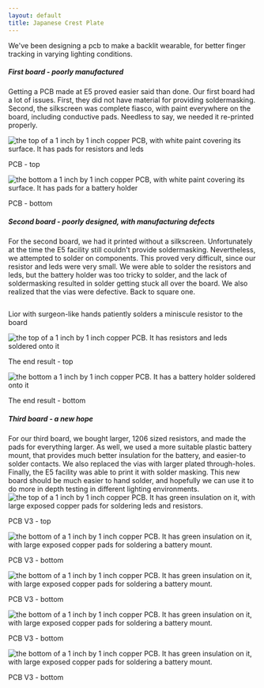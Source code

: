 ```yaml
---
layout: default
title: Japanese Crest Plate
---
```


We've been designing a pcb to make a backlit wearable, for better finger tracking in varying lighting conditions.

##### First board - poorly manufactured 

Getting a PCB made at E5 proved easier said than done.  Our first board had a lot of issues.  First, they did not have material for providing soldermasking.  Second, the silkscreen was complete fiasco, with paint everywhere on the board, including conductive pads.  Needless to say, we needed it re-printed properly.

<img src="\pics\2019-July Japanese Crest\IMG_1405.JPG" alt="the top of a 1 inch by 1 inch copper PCB, with white paint covering its surface.  It has pads for resistors and leds" class="img-responsive" />
<p>PCB - top</p>
<img src="\pics\2019-July Japanese Crest\IMG_1412.JPG" alt="the bottom a 1 inch by 1 inch  copper PCB, with white paint covering its surface.  It has pads for a battery holder" class="img-responsive" />
<p>PCB - bottom</p>

##### Second board - poorly designed, with manufacturing defects
For the second board, we had it printed without a silkscreen.  Unfortunately at the time the E5 facility still couldn't provide soldermasking.  Nevertheless, we attempted to solder on components.  This proved very difficult, since our resistor and leds were very small.  We were able to solder the resistors and leds, but the battery holder was too tricky to solder, and the lack of soldermasking resulted in solder getting stuck all over the board.  We also realized that the vias were defective.  Back to square one.

<img src="\pics\2019-July Japanese Crest\IMG_1419.JPG" alt="" class="img-responsive" />
<p>Lior with surgeon-like hands patiently solders a miniscule resistor to the board</p>

<img src="\pics\2019-July Japanese Crest\IMG_1421.JPG" alt="the top of a 1 inch by 1 inch copper PCB. It has resistors and leds soldered onto it" class="img-responsive" />
<p>The end result - top</p>

<img src="\pics\2019-July Japanese Crest\IMG_1426.JPG" alt="the bottom a 1 inch by 1 inch  copper PCB.  It has a battery holder soldered onto it" class="img-responsive" />
<p>The end result - bottom</p>


##### Third board - a new hope
For our third board, we bought larger, 1206 sized resistors, and made the pads for everything larger.  As well, we used a more suitable plastic battery mount, that provides much better insulation for the battery, and easier-to solder contacts. We also replaced the vias with larger plated through-holes.  Finally, the E5 facility was able to print it with solder masking. This new board should be much easier to hand solder, and hopefully we can use it to do more in depth testing in different lighting environments.
<img src="\pics\2019-July Japanese Crest\IMG_1427.JPG" alt="the top of a 1 inch by 1 inch copper PCB. It has green insulation on it, with large exposed copper pads for soldering leds and resistors." class="img-responsive" />
<p>PCB V3 - top</p>

<img src="\pics\2019-July Japanese Crest\IMG_1428.JPG" alt="the bottom of a 1 inch by 1 inch copper PCB. It has green insulation on it, with large exposed copper pads for soldering a battery mount." class="img-responsive" />
<p>PCB V3 - bottom</p>

<img src="\pics\2019-July Japanese Crest\IMG_1429.JPG" alt="the bottom of a 1 inch by 1 inch copper PCB. It has green insulation on it, with large exposed copper pads for soldering a battery mount." class="img-responsive" />
<p>PCB V3 - bottom</p>


<img src="\pics\2019-July Japanese Crest\IMG_1431.JPG" alt="the bottom of a 1 inch by 1 inch copper PCB. It has green insulation on it, with large exposed copper pads for soldering a battery mount." class="img-responsive" />
<p>PCB V3 - bottom</p>


<img src="\pics\2019-July Japanese Crest\IMG_1434.JPG" alt="the bottom of a 1 inch by 1 inch copper PCB. It has green insulation on it, with large exposed copper pads for soldering a battery mount." class="img-responsive" />
<p>PCB V3 - bottom</p>